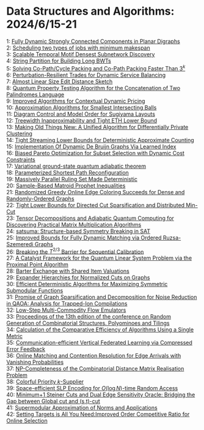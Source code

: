 # Data Structures and Algorithms: 2024/6/15-21  
1: [Fully Dynamic Strongly Connected Components in Planar Digraphs](https://doi.org/10.48550/arXiv.2406.10420)  
2: [Scheduling two types of jobs with minimum makespan](https://doi.org/10.48550/arXiv.2406.10467)  
3: [Scalable Temporal Motif Densest Subnetwork Discovery](https://doi.org/10.48550/arXiv.2406.10608)  
4: [String Partition for Building Long BWTs](https://doi.org/10.48550/arXiv.2406.10610)  
5: [Solving Co-Path/Cycle Packing and Co-Path Packing Faster Than $3^k$](https://doi.org/10.48550/arXiv.2406.10829)  
6: [Perturbation-Resilient Trades for Dynamic Service Balancing](https://doi.org/10.48550/arXiv.2406.11075)  
7: [Almost Linear Size Edit Distance Sketch](https://doi.org/10.48550/arXiv.2406.11225)  
8: [Quantum Property Testing Algorithm for the Concatenation of Two  Palindromes Language](https://doi.org/10.48550/arXiv.2406.11270)  
9: [Improved Algorithms for Contextual Dynamic Pricing](https://doi.org/10.48550/arXiv.2406.11316)  
10: [Approximation Algorithms for Smallest Intersecting Balls](https://doi.org/10.48550/arXiv.2406.11369)  
11: [Diagram Control and Model Order for Sugiyama Layouts](https://doi.org/10.48550/arXiv.2406.11393)  
12: [Treewidth Inapproximability and Tight ETH Lower Bound](https://doi.org/10.48550/arXiv.2406.11628)  
13: [Making Old Things New: A Unified Algorithm for Differentially Private  Clustering](https://doi.org/10.48550/arXiv.2406.11649)  
14: [Tight Streaming Lower Bounds for Deterministic Approximate Counting](https://doi.org/10.48550/arXiv.2406.12149)  
15: [Implementation Of Dynamic De Bruijn Graphs Via Learned Index](https://doi.org/10.48550/arXiv.2406.12339)  
16: [Biased Pareto Optimization for Subset Selection with Dynamic Cost  Constraints](https://doi.org/10.48550/arXiv.2406.12383)  
17: [Variational ground-state quantum adiabatic theorem](https://doi.org/10.48550/arXiv.2406.12392)  
18: [Parameterized Shortest Path Reconfiguration](https://doi.org/10.48550/arXiv.2406.12717)  
19: [Massively Parallel Ruling Set Made Deterministic](https://doi.org/10.48550/arXiv.2406.12727)  
20: [Sample-Based Matroid Prophet Inequalities](https://doi.org/10.48550/arXiv.2406.12799)  
21: [Randomized Greedy Online Edge Coloring Succeeds for Dense and  Randomly-Ordered Graphs](https://doi.org/10.48550/arXiv.2406.13000)  
22: [Tight Lower Bounds for Directed Cut Sparsification and Distributed  Min-Cut](https://doi.org/10.48550/arXiv.2406.13231)  
23: [Tensor Decompositions and Adiabatic Quantum Computing for Discovering  Practical Matrix Multiplication Algorithms](https://doi.org/10.48550/arXiv.2406.13412)  
24: [satsuma: Structure-based Symmetry Breaking in SAT](https://doi.org/10.48550/arXiv.2406.13557)  
25: [Improved Bounds for Fully Dynamic Matching via Ordered Ruzsa-Szemeredi  Graphs](https://doi.org/10.48550/arXiv.2406.13573)  
26: [Breaking the $T^{2/3}$ Barrier for Sequential Calibration](https://doi.org/10.48550/arXiv.2406.13668)  
27: [A Catalyst Framework for the Quantum Linear System Problem via the  Proximal Point Algorithm](https://doi.org/10.48550/arXiv.2406.13879)  
28: [Barter Exchange with Shared Item Valuations](https://doi.org/10.48550/arXiv.2406.13983)  
29: [Expander Hierarchies for Normalized Cuts on Graphs](https://doi.org/10.48550/arXiv.2406.14111)  
30: [Efficient Deterministic Algorithms for Maximizing Symmetric Submodular  Functions](https://doi.org/10.48550/arXiv.2406.14278)  
31: [Promise of Graph Sparsification and Decomposition for Noise Reduction in  QAOA: Analysis for Trapped-Ion Compilations](https://doi.org/10.48550/arXiv.2406.14330)  
32: [Low-Step Multi-Commodity Flow Emulators](https://doi.org/10.48550/arXiv.2406.14384)  
33: [Proceedings of the 13th edition of the conference on Random Generation  of Combinatorial Structures. Polyominoes and Tilings](https://doi.org/10.48550/arXiv.2406.14588)  
34: [Calculation of the Comparative Efficiency of Algorithms Using a Single  Metric](https://doi.org/10.48550/arXiv.2406.15510)  
35: [Communication-efficient Vertical Federated Learning via Compressed Error  Feedback](https://doi.org/10.48550/arXiv.2406.14420)  
36: [Online Matching and Contention Resolution for Edge Arrivals with  Vanishing Probabilities](https://doi.org/10.48550/arXiv.2406.14506)  
37: [NP-Completeness of the Combinatorial Distance Matrix Realisation Problem](https://doi.org/10.48550/arXiv.2406.14729)  
38: [Colorful Priority $k$-Supplier](https://doi.org/10.48550/arXiv.2406.14984)  
39: [Space-efficient SLP Encoding for $O(\log N)$-time Random Access](https://doi.org/10.48550/arXiv.2406.15011)  
40: [Minimum+1 Steiner Cuts and Dual Edge Sensitivity Oracle: Bridging the  Gap between Global cut and (s,t)-cut](https://doi.org/10.48550/arXiv.2406.15129)  
41: [Supermodular Approximation of Norms and Applications](https://doi.org/10.48550/arXiv.2406.15180)  
42: [Setting Targets is All You Need:Improved Order Competitive Ratio for  Online Selection](https://doi.org/10.48550/arXiv.2406.15192)  